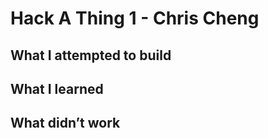 # Hack A Thing 1 - Chris Cheng

## What I attempted to build

## What I learned

## What didn’t work
